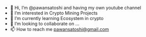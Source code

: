 - 👋 Hi, I’m @pawansatoshi and having my own youtube channel 
- 👀 I’m interested in Crypto Mining Projects
- 🌱 I’m currently learning Ecosystem in crypto 
- 💞️ I’m looking to collaborate on ...
- 📫 How to reach me pawansatoshi@gmail.com 
  

<!---
pawansatoshi/pawansatoshi is a ✨ special ✨ repository because its `README.md` (this file) appears on your GitHub profile.
You can click the Preview link to take a look at your changes.
--->
